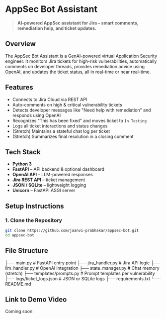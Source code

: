 # AppSec Bot Assistant

> **AI-powered AppSec assistant for Jira – smart comments, remediation help, and ticket updates.**

## Overview

The AppSec Bot Assistant is a GenAI-powered virtual Application Security engineer. It monitors Jira tickets for high-risk vulnerabilities, automatically comments on developer threads, provides remediation advice using OpenAI, and updates the ticket status, all in real-time or near real-time.

## Features

- Connects to Jira Cloud via REST API
- Auto-comments on high & critical vulnerability tickets
- Detects developer messages like "Need help with remediation" and responds using OpenAI
- Recognizes "This has been fixed" and moves ticket to `In Testing`
- Logs all ticket interactions and status changes
- (Stretch) Maintains a stateful chat log per ticket
- (Stretch) Summarizes final resolution in a closing comment

## Tech Stack

- **Python 3**
- **FastAPI** – API backend & optional dashboard
- **OpenAI API** – LLM-powered responses
- **Jira REST API** – ticket management
- **JSON / SQLite** – lightweight logging
- **Uvicorn** – FastAPI ASGI server

## Setup Instructions

### 1. Clone the Repository

```bash
git clone https://github.com/jaanvi-prabhakar/appsec-bot.git
cd appsec-bot
```

## File Structure

├── main.py # FastAPI entry point
├── jira_handler.py # Jira API logic
├── llm_handler.py # OpenAI integration
├── state_manager.py # Chat memory (stretch)
├── templates/prompts.py # Prompt templates per vulnerability
├── logs/ticket_logs.json # JSON or SQLite logs
├── requirements.txt
└── README.md

## Link to Demo Video

Coming soon

